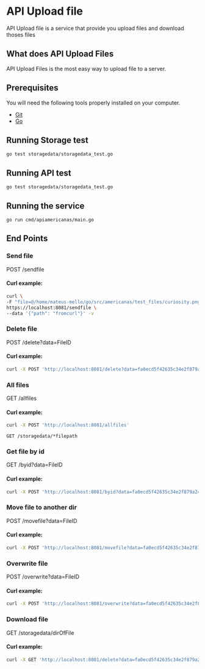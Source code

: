 # API Upload file

API Upload file is a service that provide you upload files and download thoses files 

## What does API Upload Files

API Upload Files is the most easy way to upload file to a server.


## Prerequisites

You will need the following tools properly installed on your computer.

* [Git](http://git-scm.com/)
* [Go](http://golang.org/)

## Running Storage test

```shell
go test storagedata/storagedata_test.go
```
## Running API test

```shell
go test storagedata/storagedata_test.go
```

## Running the service

```shell
go run cmd/apiamericanas/main.go
```

## End Points

### Send file
    
POST /sendfile
#### Curl example:
```bash
curl \
-F "file=@/home/mateus-mello/go/src/americanas/test_files/curiosity.png " \
https://localhost:8081/sendfile \
--data '{"path": "fromcurl"}' -v
```

### Delete file
    
POST /delete?data=FileID
#### Curl example:
```bash
curl -X POST 'http://localhost:8081/delete?data=fa0ecd5f42635c34e2f879a24039988e'
```

### All files
    
GET /allfiles
#### Curl example:
```bash
curl -X POST 'http://localhost:8081/allfiles'
```
    
    GET /storagedata/*filepath

### Get file by id
    
GET /byid?data=FileID
#### Curl example:
```bash
curl -X POST 'http://localhost:8081/byid?data=fa0ecd5f42635c34e2f879a24039988e'
```

### Move file to another dir
    
 POST /movefile?data=FileID
#### Curl example:
```bash
curl -X POST 'http://localhost:8081/movefile?data=fa0ecd5f42635c34e2f879a24039988e'
```

### Overwrite file
    
POST /overwrite?data=FileID
#### Curl example:
```bash
curl -X POST 'http://localhost:8081/overwrite?data=fa0ecd5f42635c34e2f879a24039988e'
```

### Download file
    
GET /storagedata/dirOfFile
#### Curl example:
```bash
curl -X GET 'http://localhost:8081/delete?data=fa0ecd5f42635c34e2f879a24039988e'
```

    